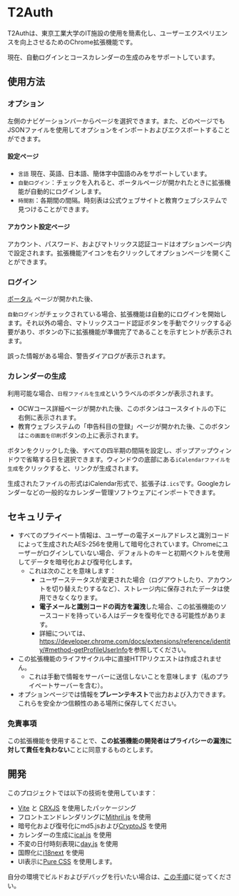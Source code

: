 # T2Auth

T2Authは、東京工業大学のIT施設の使用を簡素化し、ユーザーエクスペリエンスを向上させるためのChrome拡張機能です。

現在、自動ログインとコースカレンダーの生成のみをサポートしています。

## 使用方法

### オプション

左側のナビゲーションバーからページを選択できます。また、どのページでもJSONファイルを使用してオプションをインポートおよびエクスポートすることができます。

#### 設定ページ

* `言語` 現在、英語、日本語、簡体字中国語のみをサポートしています。
* `自動ログイン`：チェックを入れると、ポータルページが開かれたときに拡張機能が自動的にログインします。
* `時間割`：各期間の間隔。時刻表は公式ウェブサイトと教育ウェブシステムで見つけることができます。

#### アカウント設定ページ

アカウント、パスワード、およびマトリックス認証コードはオプションページ内で設定されます。拡張機能アイコンを右クリックしてオプションページを開くことができます。

### ログイン

[ポータル](https://portal.nap.gsic.titech.ac.jp) ページが開かれた後、

`自動ログイン`がチェックされている場合、拡張機能は自動的にログインを開始します。それ以外の場合、マトリックスコード認証ボタンを手動でクリックする必要があり、ボタンの下に拡張機能が準備完了であることを示すヒントが表示されます。

誤った情報がある場合、警告ダイアログが表示されます。

### カレンダーの生成

利用可能な場合、`日程ファイルを生成`というラベルのボタンが表示されます。

* OCWコース詳細ページが開かれた後、このボタンはコースタイトルの下に右側に表示されます。
* 教育ウェブシステムの「申告科目の登録」ページが開かれた後、このボタンは`この画面を印刷`ボタンの上に表示されます。

ボタンをクリックした後、すべての四半期の間隔を設定し、ポップアップウィンドウで省略する日を選択できます。ウィンドウの底部にある`iCalendarファイルを生成`をクリックすると、リンクが生成されます。

生成されたファイルの形式はiCalendar形式で、拡張子は`.ics`です。Googleカレンダーなどの一般的なカレンダー管理ソフトウェアにインポートできます。

## セキュリティ

* すべてのプライベート情報は、ユーザーの電子メールアドレスと識別コードによって生成されたAES-256を使用して暗号化されています。Chromeにユーザーがログインしていない場合、デフォルトのキーと初期ベクトルを使用してデータを暗号化および復号化します。
  * これは次のことを意味します：
    * ユーザーステータスが変更された場合（ログアウトしたり、アカウントを切り替えたりするなど）、ストレージ内に保存されたデータは使用できなくなります。
    * **電子メールと識別コードの両方を漏洩**した場合、この拡張機能のソースコードを持っている人はデータを復号化できる可能性があります。
    * 詳細については、<https://developer.chrome.com/docs/extensions/reference/identity/#method-getProfileUserInfo>を参照してください。
* この拡張機能のライフサイクル中に直接HTTPリクエストは作成されません。
  * これは手動で情報をサーバーに送信しないことを意味します（私のプライベートサーバーを含む）。
* オプションページでは情報を**プレーンテキスト**で出力および入力できます。これらを安全かつ信頼性のある場所に保存してください。

### 免責事項

この拡張機能を使用することで、**この拡張機能の開発者はプライバシーの漏洩に対して責任を負わない**ことに同意するものとします。

## 開発

このプロジェクトでは以下の技術を使用しています：

* [Vite](https://vitejs.dev/) と [CRXJS](https://crxjs.dev/) を使用したパッケージング
* フロントエンドレンダリングに[Mithril.js](https://mithril.js.org/) を使用
* 暗号化および復号化にmd5.jsおよび[CryptoJS](https://github.com/brix/crypto-js) を使用
* カレンダーの生成に[ical.js](https://github.com/kewisch/ical.js) を使用
* 不変の日付時刻表現に[day.js](https://day.js.org/) を使用
* 国際化に[i18next](https://www.i18next.com/) を使用
* UI表示に[Pure CSS](https://purecss.io/) を使用します。

自分の環境でビルドおよびデバッグを行いたい場合は、[この手順](https://crxjs.dev/vite-plugin/concepts/pages)に従ってください。
